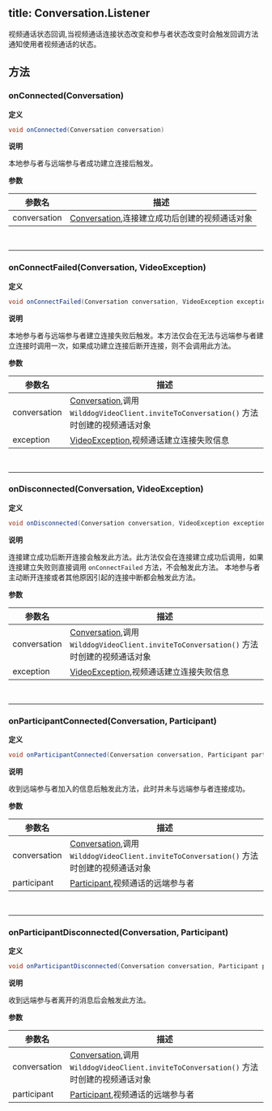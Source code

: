 title: Conversation.Listener
---

视频通话状态回调,当视频通话连接状态改变和参与者状态改变时会触发回调方法通知使用者视频通话的状态。

## 方法

### onConnected(Conversation)

**定义**   

```java
void onConnected(Conversation conversation)
```

**说明**

本地参与者与远端参与者成功建立连接后触发。

**参数**

| 参数名 | 描述 |
|---|---|
|conversation|[Conversation](/video/Android/api/conversation.html),连接建立成功后创建的视频通话对象|

</br>

---

### onConnectFailed(Conversation, VideoException)

**定义**   

```java
void onConnectFailed(Conversation conversation, VideoException exception)
```

**说明**

本地参与者与远端参与者建立连接失败后触发。本方法仅会在无法与远端参与者建立连接时调用一次，如果成功建立连接后断开连接，则不会调用此方法。

**参数**

| 参数名 | 描述 |
|---|---|
|conversation|[Conversation](/video/Android/api/conversation.html),调用 `WilddogVideoClient.inviteToConversation()` 方法时创建的视频通话对象|
|exception|[VideoException](/video/Android/api/video-exception.html),视频通话建立连接失败信息|

</br>

---

### onDisconnected(Conversation, VideoException)

**定义**   

```java
void onDisconnected(Conversation conversation, VideoException exception)
```

**说明**

连接建立成功后断开连接会触发此方法。此方法仅会在连接建立成功后调用，如果连接建立失败则直接调用 `onConnectFailed` 方法，不会触发此方法。
本地参与者主动断开连接或者其他原因引起的连接中断都会触发此方法。

**参数**

| 参数名 | 描述 |
|---|---|
|conversation|[Conversation](/video/Android/api/conversation.html),调用 `WilddogVideoClient.inviteToConversation()` 方法时创建的视频通话对象|
|exception|[VideoException](/video/Android/api/video-exception.html),视频通话建立连接失败信息|

</br>

---

### onParticipantConnected(Conversation, Participant)

**定义**   

```java
void onParticipantConnected(Conversation conversation, Participant participant)
```

**说明**

收到远端参与者加入的信息后触发此方法，此时并未与远端参与者连接成功。

**参数**

| 参数名 | 描述 |
|---|---|
|conversation|[Conversation](/video/Android/api/conversation.html),调用 `WilddogVideoClient.inviteToConversation()` 方法时创建的视频通话对象|
|participant|[Participant](/video/Android/api/participant.html),视频通话的远端参与者|

</br>

---

### onParticipantDisconnected(Conversation, Participant)

**定义**   

```java
void onParticipantDisconnected(Conversation conversation, Participant participant)
```

**说明**

收到远端参与者离开的消息后会触发此方法。

**参数**

| 参数名 | 描述 |
|---|---|
|conversation|[Conversation](/video/Android/api/conversation.html),调用 `WilddogVideoClient.inviteToConversation()` 方法时创建的视频通话对象|
|participant|[Participant](/video/Android/api/participant.html),视频通话的远端参与者|

</br>

